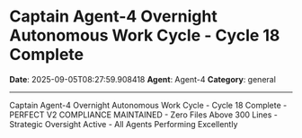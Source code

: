 # Captain Agent-4 Overnight Autonomous Work Cycle - Cycle 18 Complete

**Date**: 2025-09-05T08:27:59.908418
**Agent**: Agent-4
**Category**: general

---

Captain Agent-4 Overnight Autonomous Work Cycle - Cycle 18 Complete - PERFECT V2 COMPLIANCE MAINTAINED - Zero Files Above 300 Lines - Strategic Oversight Active - All Agents Performing Excellently
